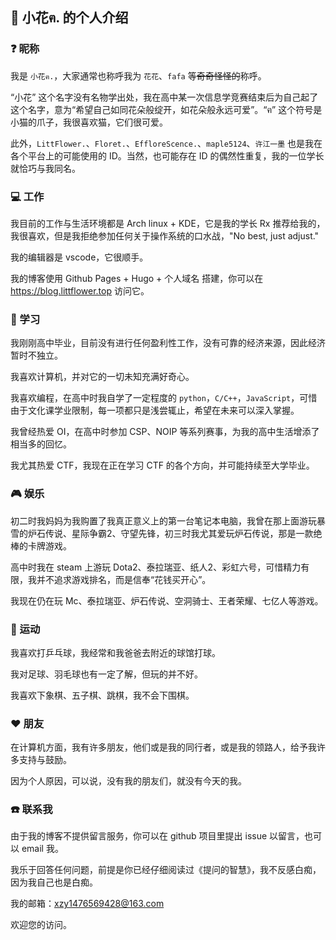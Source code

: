 ## 👋 小花ฅ. 的个人介绍


<!--
**LittFlower/LittFlower** is a ✨ _special_ ✨ repository because its `README.md` (this file) appears on your GitHub profile.

Here are some ideas to get you started:

- 🔭 I’m currently working on ...
- 🌱 I’m currently learning ...
- 👯 I’m looking to collaborate on ...
- 🤔 I’m looking for help with ...
- 💬 Ask me about ...
- 📫 How to reach me: ...
- 😄 Pronouns: ...
- ⚡ Fun fact: ...
-->

### :question: 昵称

我是 `小花ฅ.`，大家通常也称呼我为 `花花`、`fafa` 等~~奇奇怪怪的~~称呼。

“小花” 这个名字没有名物学出处，我在高中某一次信息学竞赛结束后为自己起了这个名字，意为“希望自己如同花朵般绽开，如花朵般永远可爱”。“ฅ” 这个符号是小猫的爪子，我很喜欢猫，它们很可爱。

此外，`LittFlower.`、`Floret.`、`EffloreScence.`、`maple5124`、`许江一墨` 也是我在各个平台上的可能使用的 ID。当然，也可能存在 ID 的偶然性重复，我的一位学长就恰巧与我同名。

### :computer: 工作

我目前的工作与生活环境都是 Arch linux + KDE，它是我的学长 Rx 推荐给我的，我很喜欢，但是我拒绝参加任何关于操作系统的口水战，"No best, just adjust." 

我的编辑器是 vscode，它很顺手。

我的博客使用 Github Pages + Hugo + 个人域名 搭建，你可以在 https://blog.littflower.top 访问它。

### :blue_book: 学习

我刚刚高中毕业，目前没有进行任何盈利性工作，没有可靠的经济来源，因此经济暂时不独立。

我喜欢计算机，并对它的一切未知充满好奇心。

我喜欢编程，在高中时我自学了一定程度的 `python`，`C/C++`，`JavaScript`，可惜由于文化课学业限制，每一项都只是浅尝辄止，希望在未来可以深入掌握。

我曾经热爱 OI，在高中时参加 CSP、NOIP 等系列赛事，为我的高中生活增添了相当多的回忆。

我尤其热爱 CTF，我现在正在学习 CTF 的各个方向，并可能持续至大学毕业。

### :video_game: 娱乐

初二时我妈妈为我购置了我真正意义上的第一台笔记本电脑，我曾在那上面游玩暴雪的炉石传说、星际争霸2、守望先锋，初三时我尤其爱玩炉石传说，那是一款绝棒的卡牌游戏。

高中时我在 steam 上游玩 Dota2、泰拉瑞亚、纸人2、彩虹六号，可惜精力有限，我并不追求游戏排名，而是信奉“花钱买开心”。

我现在仍在玩 Mc、泰拉瑞亚、炉石传说、空洞骑士、王者荣耀、七亿人等游戏。

### :tennis: 运动

我喜欢打乒乓球，我经常和我爸爸去附近的球馆打球。

我对足球、羽毛球也有一定了解，但玩的并不好。

我喜欢下象棋、五子棋、跳棋，我不会下围棋。

### :hearts: 朋友

在计算机方面，我有许多朋友，他们或是我的同行者，或是我的领路人，给予我许多支持与鼓励。

因为个人原因，可以说，没有我的朋友们，就没有今天的我。

### :phone: 联系我

由于我的博客不提供留言服务，你可以在 github 项目里提出 issue 以留言，也可以 email 我。

我乐于回答任何问题，前提是你已经仔细阅读过《提问的智慧》，我不反感白痴，因为我自己也是白痴。

我的邮箱：xzy1476569428@163.com

欢迎您的访问。

